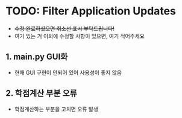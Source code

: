 # TODO: Filter Application Updates
* ~~수정 완료하셨으면 취소선 표시 부탁드립니다!~~
* 여기 있는 거 이외에 수정할 사항이 있으면, 여기 적어주세요

## 1. main.py GUI화
- 현재 GUI 구현이 안되어 있어 사용성이 좋지 않음


## 2. 학점계산 부분 오류
- 학점계산하는 부분을 고치면 오류 발생
